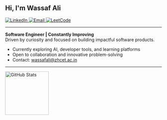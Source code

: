 <!-- Professional GitHub Profile README for Wassaf Ali -->

<h2 align="left">Hi, I'm Wassaf Ali</h2>

<p align="left">
<!--   <a href="https://github.com/Wassaf001">
    <img src="https://img.shields.io/badge/GitHub-000?logo=github&logoColor=white" alt="GitHub" />
  </a> -->
  <a href="https://www.linkedin.com/in/wassaf-ali">
    <img src="https://img.shields.io/badge/LinkedIn-0A66C2?logo=linkedin&logoColor=white" alt="LinkedIn" />
  </a>
  <a href="mailto:wassafali@zhcet.ac.in">
    <img src="https://img.shields.io/badge/Email-D14836?logo=gmail&logoColor=white" alt="Email" />
  </a>
  <a href="https://leetcode.com/u/stuck001/">
    <img src="https://img.shields.io/badge/LeetCode-000?logo=leetcode&logoColor=orange" alt="LeetCode" />
  </a>
</p>

---

**Software Engineer | Constantly Improving**  
Driven by curiosity and focused on building impactful software products.

- Currently exploring AI, developer tools, and learning platforms  
- Open to collaboration and innovative problem-solving  
- Contact: wassafali@zhcet.ac.in

---

<p align="left">
  <img src="https://github-readme-stats.vercel.app/api?username=Wassaf001&theme=transparent&hide_border=true&show_icons=true&count_private=true&hide_rank=true" alt="GitHub Stats" height="140" />
<!--   <img src="https://quotes-github-readme.vercel.app/api?type=vertical&theme=tokyonight" alt="Quote" height="140" /> -->
</p>

